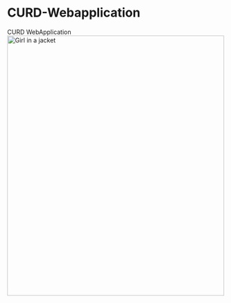 # CURD-Webapplication
CURD WebApplication
<img src="img_girl.jpg" alt="Girl in a jacket" style="width:500px;height:600px;">
